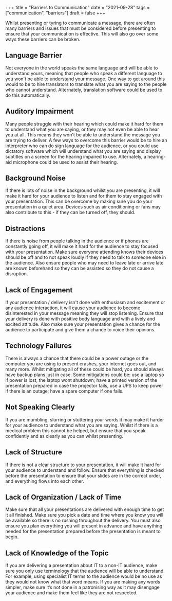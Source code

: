 +++
title = "Barriers to Communication"
date = "2021-09-28"
tags = ["communication", "barriers"]
draft = false
+++

Whilst presenting or tyring to communicate a message, there are often many barriers and issues that must be considered before presenting to ensure that your communication is effective. This will also go over some ways these barriers can be broken.

## Language Barrier
Not everyone in the world speaks the same language and will be able to understand yours, meaning that people who speak a different language to you won't be able to understand your message. One way to get around this would to be to hire translators to translate what you are saying to the people who cannot understand. Alternately, translation software could be used to do this automatically.

## Auditory Impairment
Many people struggle with their hearing which could make it hard for them to understand what you are saying, or they may not even be able to hear you at all. This means they won't be able to understand the message you are trying to deliver. A few ways to overcome this barrier would be to hire an interpreter who can do sign language for the audience, or you could use dictatory software which will understand what you are saying and display subtitles on a screen for the hearing impaired to use. Alternately, a hearing-aid microphone could be used to assist their hearing.

## Background Noise
If there is lots of noise in the background whilst you are presenting, it will make it hard for your audience to listen and for them to stay engaged with your presentation. This can be overcome by making sure you do your presentation in a quiet area. Devices such as air conditioning or fans may also contribute to this - if they can be turned off, they should.

## Distractions
If there is noise from people talking in the audience or if phones are constantly going off, it will make it hard for the audience to stay focused with your presentation. Make sure everyone attending knows their devices should be off and to not speak loudly if they need to talk to someone else in the audience. Also ensure people who may need to leave late or arrive late are known beforehand so they can be assisted so they do not cause a disruption.

## Lack of Engagement
If your presentation / delivery isn't done with enthusiasm and excitement or any audience interaction, it will cause your audience to become disinterested in your message meaning they will stop listening. Ensure that your delivery is done with positive body language and with a lively and excited attitude. Also make sure your presentation gives a chance for the audience to participate and give them a chance to voice their opinions.

## Technology Failures
There is always a chance that there could be a power outage or the computer you are using to present crashes, your internet goes out, and many more. Whilst mitigating all of these could be hard, you should always have backup plans just in case. Some mitigations could be: use a laptop so if power is lost, the laptop wont shutdown; have a printed version of the presentation prepared in case the projector fails, use a UPS to keep power if there is an outage; have a spare computer if one fails.

## Not Speaking Clearly
If you are mumbling, slurring or stuttering your words it may make it harder for your audience to understand what you are saying. Whilst if there is a medical problem this cannot be helped, but ensure that you speak confidently and as clearly as you can whilst presenting.

## Lack of Structure 
If there is not a clear structure to your presentation, it will make it hard for your audience to understand and follow. Ensure that everything is checked before the presentation to ensure that your slides are in the correct order, and everything flows into each other.

## Lack of Organization / Lack of Time
Make sure that all your presentations are delivered with enough time to get it all finished. Make sure you pick a date and time where you know you will be available so there is no rushing throughout the delivery. You must also ensure you plan everything you will present in advance and have anything needed for the presentation prepared before the presentation is meant to begin. 

## Lack of Knowledge of the Topic
If you are delivering a presentation about IT to a non-IT audience, make sure you only use terminology that the audience will be able to understand. For example, using specialist IT terms to the audience would be no use as they would not know what that word means. If you are making any words simpler, make sure it’s not done in a patronising way as it may disengage your audience and make them feel like they are not respected.
